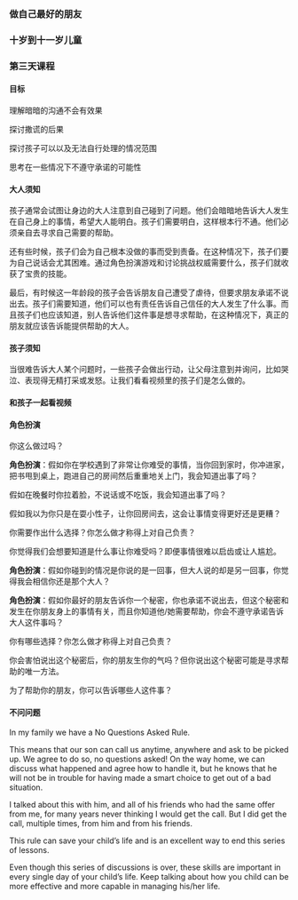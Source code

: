 ### 做自己最好的朋友

### 十岁到十一岁儿童

### 第三天课程

#### 目标

理解暗暗的沟通不会有效果

探讨撒谎的后果

探讨孩子可以以及无法自行处理的情况范围

思考在一些情况下不遵守承诺的可能性

#### 大人须知

孩子通常会试图让身边的大人注意到自己碰到了问题。他们会暗暗地告诉大人发生在自己身上的事情，希望大人能明白。孩子们需要明白，这样根本行不通。他们必须亲自去寻求自己需要的帮助。

还有些时候，孩子们会为自己根本没做的事而受到责备。在这种情况下，孩子们要为自己说话会尤其困难。通过角色扮演游戏和讨论挑战权威需要什么，孩子们就收获了宝贵的技能。

最后，有时候这一年龄段的孩子会告诉朋友自己遭受了虐待，但要求朋友承诺不说出去。孩子们需要知道，他们可以也有责任告诉自己信任的大人发生了什么事。而且孩子们也应该知道，别人告诉他们这件事是想寻求帮助，在这种情况下，真正的朋友就应该告诉能提供帮助的大人。

#### 孩子须知

当很难告诉大人某个问题时，一些孩子会做出行动，让父母注意到并询问，比如哭泣、表现得无精打采或发怒。让我们看看视频里的孩子们是怎么做的。

#### 和孩子一起看视频

#### 角色扮演

你这么做过吗？

**角色扮演**：假如你在学校遇到了非常让你难受的事情，当你回到家时，你冲进家，把书甩到桌上，跑进自己的房间然后重重地关上门，我会知道出事了吗？

假如在晚餐时你拉着脸，不说话或不吃饭，我会知道出事了吗？

假如我以为你只是在耍小性子，让你回房间去，这会让事情变得更好还是更糟？

你需要作出什么选择？你怎么做才称得上对自己负责？

你觉得我们会想要知道是什么事让你难受吗？即便事情很难以启齿或让人尴尬。

**角色扮演**：假如你碰到的情况是你说的是一回事，但大人说的却是另一回事，你觉得我会相信你还是那个大人？

**角色扮演**：假如你最好的朋友告诉你一个秘密，你也承诺不说出去，但这个秘密和发生在你朋友身上的事情有关，而且你知道他/她需要帮助，你会不遵守承诺告诉大人这件事吗？

你有哪些选择？你怎么做才称得上对自己负责？

你会害怕说出这个秘密后，你的朋友生你的气吗？但你说出这个秘密可能是寻求帮助的唯一方法。

为了帮助你的朋友，你可以告诉哪些人这件事？

#### 不问问题

In my family we have a No Questions Asked Rule.

This means that our son can call us anytime, anywhere and ask to be picked up. We agree to do so, no questions asked! On the way home, we can discuss what happened and agree how to handle it, but he knows that he will not be in trouble for having made a smart choice to get out of a bad situation.

I talked about this with him, and all of his friends who had the same offer from me, for many years never thinking I would get the call. But I did get the call, multiple times, from him and from his friends.

This rule can save your child’s life and is an excellent way to end this series of lessons.

Even though this series of discussions is over, these skills are important in every single day of your child’s life. Keep talking about how you child can be more effective and more capable in managing his/her life.





